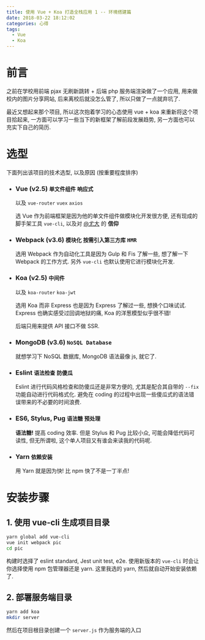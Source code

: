 ```yaml
---
title: 使用 Vue + Koa 打造全栈应用 1 -- 环境搭建篇
date: 2018-03-22 18:12:02
categories: 心得
tags:
  - Vue
  - Koa
---
```


# 前言

之前在学校用前端 pjax 无刷新跳转 + 后端 php 服务端渲染做了一个应用, 用来做校内的图片分享网站, 后来离校后就没怎么管了, 所以只做了一点就弃坑了. 

最近又想起来那个项目, 所以这次抱着学习的心态使用 vue + koa 来重新将这个项目拾起来, 一方面可以学习一些当下的新框架了解前段发展趋势, 另一方面也可以充实下自己的简历.

# 选型

下面列出该项目的技术选型, 以及原因 (按重要程度排序)

- ### Vue (v2.5) `单文件组件` `响应式`

  以及 `vue-router` `vuex` `axios`

  选 Vue 作为前端框架是因为他的单文件组件做模块化开发很方便, 还有现成的脚手架工具 `vue-cli`, 以及对 [@尤大](https://github.com/yyx990803) 的 __信仰__


- ### Webpack (v3.6) `模块化` `按需引入第三方库` <span class="explain" title="Hot Module Replacement, 模块热替换. 用于开发时页面的无刷新重载">`HMR`</span>

  选用 Webpack 作为自动化工具是因为 Gulp 和 Fis 了解一些, 想了解一下 Webpack 的工作方式. 另外 `vue-cli` 也默认使用它进行模块化开发.

- ### Koa (v2.5) `中间件`

  以及 `koa-router` `koa-jwt` 

  选用 Koa 而非 Express 也是因为 Express 了解过一些, 想换个口味试试. Express 也确实感受过回调地狱的痛, Koa 的洋葱模型似乎很不错!

  后端只用来提供 API 接口不做 <span class="explain" title="Server-Side Render, 服务端渲染.">SSR</span>.

- ### MongoDB (v3.6) `NoSQL Database`

  就想学习下 NoSQL 数据库, MongoDB 语法最像 js, 就它了.

- ### Eslint `语法检查` `防傻瓜`

  Eslint 进行代码风格检查和防傻瓜还是非常方便的, 尤其是配合其自带的 `--fix` 功能自动进行代码格式化. 避免在 coding 的过程中出现一些傻瓜式的语法错误带来的不必要的时间浪费.

- ### ES6, Stylus, Pug `语法糖` `预处理`
 
  __语法糖!__ 提高 coding 效率. 但是 <span class="explain" title="一个类似 Less \ Sass 的 CSS 预处理器">Stylus</span> 和 <span class="explain" title="一个 HTML 模版引擎, 前身是 Jade.">Pug</span> 比较小众, 可能会降低代码可读性, 但无所谓啦, 这个单人项目又有谁会来读我的代码呢.

- ### Yarn `依赖安装`

  用 Yarn 就是因为快! 比 npm 快了不是一丁半点!

<!-- more -->

# 安装步骤

## 1. 使用 vue-cli 生成项目目录

``` bash
yarn global add vue-cli
vue init webpack pic
cd pic
```

构建时选择了 eslint standard, Jest unit test, e2e. 使用新版本的 `vue-cli` 时会让你选择使用 npm 包管理器还是 yarn. 这里我选的 yarn, 然后就自动开始安装依赖了.

## 2. 部署服务端目录

``` bash
yarn add koa
mkdir server
```

然后在项目根目录创建一个 `server.js` 作为服务端的入口
